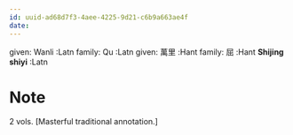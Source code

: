 ```yaml
---
id: uuid-ad68d7f3-4aee-4225-9d21-c6b9a663ae4f
date: 
---
```


given: Wanli :Latn
family: Qu :Latn
given: 萬里 :Hant
family: 屈 :Hant
**Shijing shiyi** :Latn
# Note
2 vols.  [Masterful traditional annotation.]